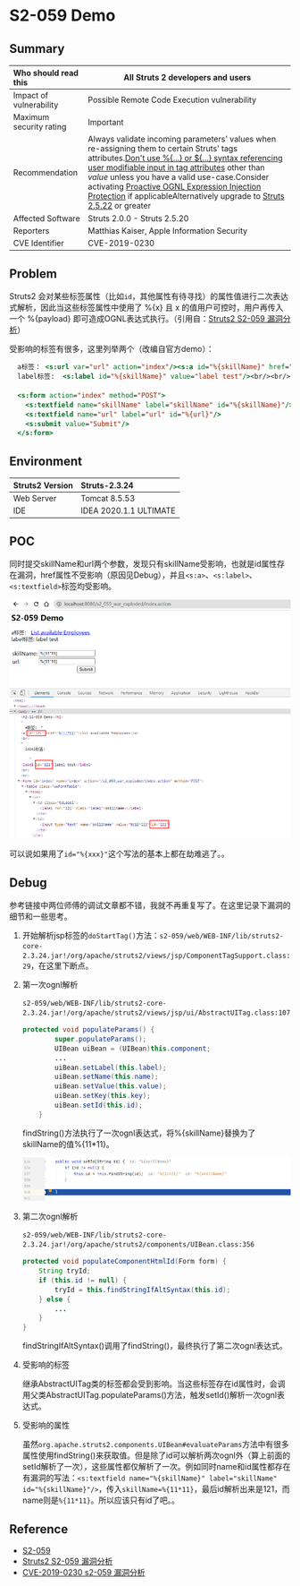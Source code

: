 # S2-059 Demo

## Summary

| Who should read this    | All Struts 2 developers and users                            |
| :---------------------- | ------------------------------------------------------------ |
| Impact of vulnerability | Possible Remote Code Execution vulnerability                 |
| Maximum security rating | Important                                                    |
| Recommendation          | Always validate incoming parameters' values when re-assigning them to certain Struts' tags attributes.[Don't use %{...} or ${...} syntax referencing user modifiable input in tag attributes](https://struts.apache.org/security/#use-struts-tags-instead-of-raw-el-expressions) other than *value* unless you have a valid use-case.Consider activating [Proactive OGNL Expression Injection Protection](https://struts.apache.org/security/#proactively-protect-from-ognl-expression-injections-attacks-if-easily-applicable) if applicableAlternatively upgrade to [Struts 2.5.22](https://cwiki.apache.org/confluence/display/WW/Version+Notes+2.5.22) or greater |
| Affected Software       | Struts 2.0.0 - Struts 2.5.20                                 |
| Reporters               | Matthias Kaiser, Apple Information Security                  |
| CVE Identifier          | CVE-2019-0230                                                |

## Problem

Struts2 会对某些标签属性（比如`id`，其他属性有待寻找）的属性值进行二次表达式解析，因此当这些标签属性中使用了 %{x} 且 x 的值用户可控时，用户再传入一个 %{payload} 即可造成OGNL表达式执行。（引用自：[Struts2 S2-059 漏洞分析](https://mp.weixin.qq.com/s/VyLiLrUV0yakh_lzTBYGyQ)）

受影响的标签有很多，这里列举两个（改编自官方demo）：

```jsp
  a标签： <s:url var="url" action="index"/><s:a id="%{skillName}" href="%{url}">List available Employees</s:a><br/>
  label标签:  <s:label id="%{skillName}" value="label test"/><br/><br/>

  <s:form action="index" method="POST">
    <s:textfield name="skillName" label="skillName" id="%{skillName}"/>
    <s:textfield name="url" label="url" id="%{url}"/>
    <s:submit value="Submit"/>
  </s:form>
```

## Environment

| Struts2 Version | Struts-2.3.24          |
| :-------------- | :--------------------- |
| Web Server      | Tomcat 8.5.53          |
| IDE             | IDEA 2020.1.1 ULTIMATE |

## POC

同时提交skillName和url两个参数，发现只有skillName受影响，也就是id属性存在漏洞，href属性不受影响（原因见Debug），并且`<s:a>`、`<s:label>`、`<s:textfield>`标签均受影响。

![image-20200818151914374](img/image-20200817162943531.png)

可以说如果用了`id="%{xxx}"`这个写法的基本上都在劫难逃了。。

## Debug

参考链接中两位师傅的调试文章都不错，我就不再重复写了。在这里记录下漏洞的细节和一些思考。

1. 开始解析jsp标签的`doStartTag()`方法：`s2-059/web/WEB-INF/lib/struts2-core-2.3.24.jar!/org/apache/struts2/views/jsp/ComponentTagSupport.class:29`，在这里下断点。

2. 第一次ognl解析

   `s2-059/web/WEB-INF/lib/struts2-core-2.3.24.jar!/org/apache/struts2/views/jsp/ui/AbstractUITag.class:107`

   ```java
   protected void populateParams() {
           super.populateParams();
           UIBean uiBean = (UIBean)this.component;
           ...
           uiBean.setLabel(this.label);
           uiBean.setName(this.name);
           uiBean.setValue(this.value);
           uiBean.setKey(this.key);
           uiBean.setId(this.id); 
       }
   ```

   findString()方法执行了一次ognl表达式，将%{skillName}替换为了skillName的值%{11*11}。

   ![image-20200818190032687](img/image-20200817185618442.png)

3. 第二次ognl解析

   `s2-059/web/WEB-INF/lib/struts2-core-2.3.24.jar!/org/apache/struts2/components/UIBean.class:356`

   ```java
   protected void populateComponentHtmlId(Form form) {
       String tryId;
       if (this.id != null) {
           tryId = this.findStringIfAltSyntax(this.id);
       } else {
           ...
       }
   }
   ```

   findStringIfAltSyntax()调用了findString()，最终执行了第二次ognl表达式。

4. 受影响的标签

   继承AbstractUITag类的标签都会受到影响。当这些标签存在id属性时，会调用父类AbstractUITag.populateParams()方法，触发setId()解析一次ognl表达式。

5. 受影响的属性

   虽然`org.apache.struts2.components.UIBean#evaluateParams`方法中有很多属性使用findString()来获取值。但是除了id可以解析两次ognl外（算上前面的setId解析了一次），这些属性都仅解析了一次。例如同时name和id属性都存在有漏洞的写法：`<s:textfield name="%{skillName}" label="skillName" id="%{skillName}"/>`，传入`skillName=%{11*11}`，最后id解析出来是121，而name则是`%{11*11}`。所以应该只有id了吧。。

## Reference

- [S2-059](https://cwiki.apache.org/confluence/display/WW/S2-059)
- [Struts2 S2-059 漏洞分析](https://mp.weixin.qq.com/s/VyLiLrUV0yakh_lzTBYGyQ)
- [CVE-2019-0230 s2-059 漏洞分析](https://www.cnblogs.com/ph4nt0mer/p/13512599.html)
